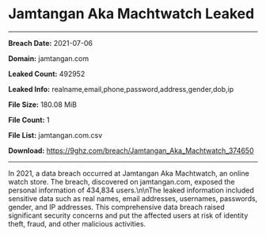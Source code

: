 # Jamtangan Aka Machtwatch Leaked

------------
**Breach Date:** 2021-07-06

**Domain:** jamtangan.com

**Leaked Count:** 492952

**Leaked Info:** realname,email,phone,password,address,gender,dob,ip

**File Size:** 180.08 MiB

**File Count:** 1

**File List:** jamtangan.com.csv

**Download:** https://9ghz.com/breach/Jamtangan_Aka_Machtwatch_374650

------------
In 2021, a data breach occurred at Jamtangan Aka Machtwatch, an online watch store. The breach, discovered on jamtangan.com, exposed the personal information of 434,834 users.\\n\\nThe leaked information included sensitive data such as real names, email addresses, usernames, passwords, gender, and IP addresses. This comprehensive data breach raised significant security concerns and put the affected users at risk of identity theft, fraud, and other malicious activities.
